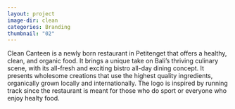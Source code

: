 ```yaml
---
layout: project
image-dir: clean
categories: Branding
thumbnail: "02"
---
```

Clean Canteen is a newly born restaurant in Petitenget that offers a healthy, clean, and organic food. It brings a unique take on Bali’s thriving culinary scene, with its all-fresh and exciting bistro all-day dining concept. It presents wholesome creations that use the highest quality ingredients, organically grown locally and internationally. The logo is inspired by running track since the restaurant is meant for those who do sport or everyone who enjoy healty food.